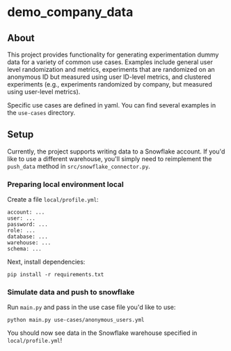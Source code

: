 # demo_company_data

## About

This project provides functionality for generating experimentation dummy data for a variety of common use cases. Examples include general user level randomization and metrics, experiments that are randomized on an anonymous ID but measured using user ID-level metrics, and clustered experiments (e.g., experiments randomized by company, but measured using user-level metrics).

Specific use cases are defined in yaml. You can find several examples in the `use-cases` directory.


## Setup

Currently, the project supports writing data to a Snowflake account. If you'd like to use a different warehouse, you'll simply need to reimplement the `push_data` method in `src/snowflake_connector.py`.

### Preparing local environment local

Create a file `local/profile.yml`:

```
account: ...
user: ...
password: ...
role: ...
database: ...
warehouse: ...
schema: ...
```

Next, install dependencies:

```
pip install -r requirements.txt
```

### Simulate data and push to snowflake

Run `main.py` and pass in the use case file you'd like to use:

```
python main.py use-cases/anonymous_users.yml
```

You should now see data in the Snowflake warehouse specified in `local/profile.yml`!